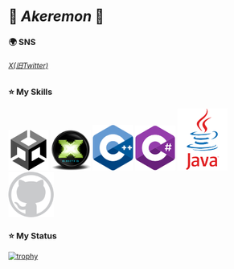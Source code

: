 # 🍋 *Akeremon* 🍋

### 🌍 SNS
###### [X(旧Twitter)](https://x.com/NS_GP3355)

### ⭐ My Skills

<p align="left">
  <img src="Image/Unity.png" width="80" />
  <img src="Image/DirectX.png" width="80" />
  <img src="Image/Cpp.png" width="80" />
  <img src="Image/Csharp.png" width="80" />
  <img src="Image/Java.png" width="100" />
  <img src="Image/GitHub.png" width="90" />
</p>

### ⭐ My Status

[![trophy](https://github-profile-trophy.vercel.app/?username=Akaremon&theme=onedark)](https://github.com/ryo-ma/github-profile-trophy)

